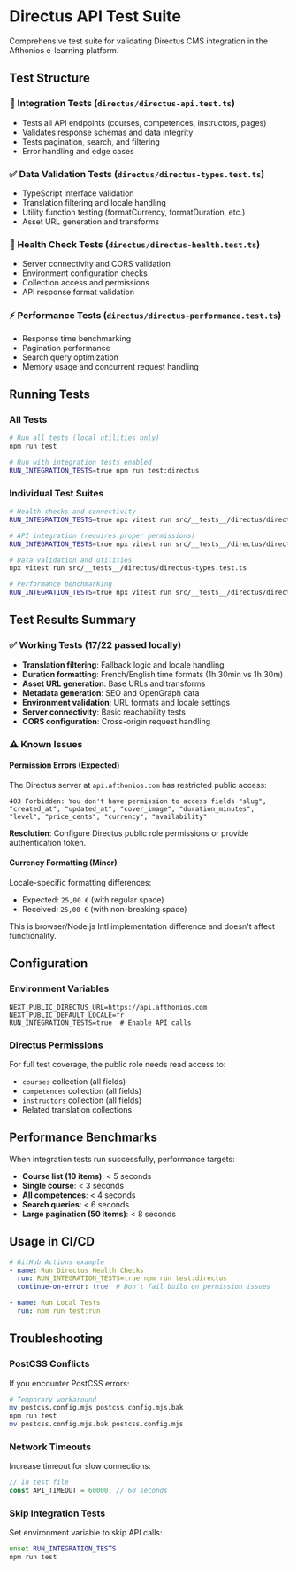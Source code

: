 # Directus API Test Suite

Comprehensive test suite for validating Directus CMS integration in the Afthonios e-learning platform.

## Test Structure

### 🔗 Integration Tests (`directus/directus-api.test.ts`)
- Tests all API endpoints (courses, competences, instructors, pages)
- Validates response schemas and data integrity
- Tests pagination, search, and filtering
- Error handling and edge cases

### ✅ Data Validation Tests (`directus/directus-types.test.ts`)
- TypeScript interface validation
- Translation filtering and locale handling
- Utility function testing (formatCurrency, formatDuration, etc.)
- Asset URL generation and transforms

### 🏥 Health Check Tests (`directus/directus-health.test.ts`)
- Server connectivity and CORS validation
- Environment configuration checks
- Collection access and permissions
- API response format validation

### ⚡ Performance Tests (`directus/directus-performance.test.ts`)
- Response time benchmarking
- Pagination performance
- Search query optimization
- Memory usage and concurrent request handling

## Running Tests

### All Tests
```bash
# Run all tests (local utilities only)
npm run test

# Run with integration tests enabled
RUN_INTEGRATION_TESTS=true npm run test:directus
```

### Individual Test Suites
```bash
# Health checks and connectivity
RUN_INTEGRATION_TESTS=true npx vitest run src/__tests__/directus/directus-health.test.ts

# API integration (requires proper permissions)
RUN_INTEGRATION_TESTS=true npx vitest run src/__tests__/directus/directus-api.test.ts

# Data validation and utilities
npx vitest run src/__tests__/directus/directus-types.test.ts

# Performance benchmarking
RUN_INTEGRATION_TESTS=true npx vitest run src/__tests__/directus/directus-performance.test.ts
```

## Test Results Summary

### ✅ Working Tests (17/22 passed locally)
- **Translation filtering**: Fallback logic and locale handling
- **Duration formatting**: French/English time formats (1h 30min vs 1h 30m)
- **Asset URL generation**: Base URLs and transforms
- **Metadata generation**: SEO and OpenGraph data
- **Environment validation**: URL formats and locale settings
- **Server connectivity**: Basic reachability tests
- **CORS configuration**: Cross-origin request handling

### ⚠️ Known Issues

#### **Permission Errors (Expected)**
The Directus server at `api.afthonios.com` has restricted public access:
```
403 Forbidden: You don't have permission to access fields "slug", "created_at", "updated_at", "cover_image", "duration_minutes", "level", "price_cents", "currency", "availability"
```

**Resolution**: Configure Directus public role permissions or provide authentication token.

#### **Currency Formatting (Minor)**
Locale-specific formatting differences:
- Expected: `25,00 €` (with regular space)
- Received: `25,00 €` (with non-breaking space)

This is browser/Node.js Intl implementation difference and doesn't affect functionality.

## Configuration

### Environment Variables
```env
NEXT_PUBLIC_DIRECTUS_URL=https://api.afthonios.com
NEXT_PUBLIC_DEFAULT_LOCALE=fr
RUN_INTEGRATION_TESTS=true  # Enable API calls
```

### Directus Permissions
For full test coverage, the public role needs read access to:
- `courses` collection (all fields)
- `competences` collection (all fields)  
- `instructors` collection (all fields)
- Related translation collections

## Performance Benchmarks

When integration tests run successfully, performance targets:
- **Course list (10 items)**: < 5 seconds
- **Single course**: < 3 seconds
- **All competences**: < 4 seconds
- **Search queries**: < 6 seconds
- **Large pagination (50 items)**: < 8 seconds

## Usage in CI/CD

```yaml
# GitHub Actions example
- name: Run Directus Health Checks
  run: RUN_INTEGRATION_TESTS=true npm run test:directus
  continue-on-error: true  # Don't fail build on permission issues

- name: Run Local Tests
  run: npm run test:run
```

## Troubleshooting

### PostCSS Conflicts
If you encounter PostCSS errors:
```bash
# Temporary workaround
mv postcss.config.mjs postcss.config.mjs.bak
npm run test
mv postcss.config.mjs.bak postcss.config.mjs
```

### Network Timeouts
Increase timeout for slow connections:
```typescript
// In test file
const API_TIMEOUT = 60000; // 60 seconds
```

### Skip Integration Tests
Set environment variable to skip API calls:
```bash
unset RUN_INTEGRATION_TESTS
npm run test
```